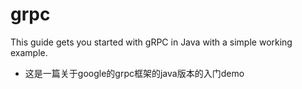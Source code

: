 # grpc
This guide gets you started with gRPC in Java with a simple working example.
- 这是一篇关于google的grpc框架的java版本的入门demo
